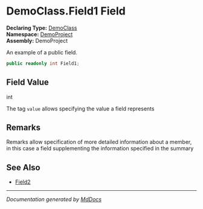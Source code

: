 ﻿<!--  
  <auto-generated>   
    The contents of this file were generated by a tool.  
    Changes to this file may be list if the file is regenerated  
  </auto-generated>   
-->

# DemoClass.Field1 Field

**Declaring Type:** [DemoClass](../index.md)  
**Namespace:** [DemoProject](../../index.md)  
**Assembly:** DemoProject

An example of a public field.

```csharp
public readonly int Field1;
```

## Field Value

int

The tag `value` allows specifying the value a field represents

## Remarks

Remarks allow specification of more detailed information about a member, in this case a field supplementing the information specified in the summary

## See Also

- [Field2](Field2.md)

___

*Documentation generated by [MdDocs](https://github.com/ap0llo/mddocs)*
